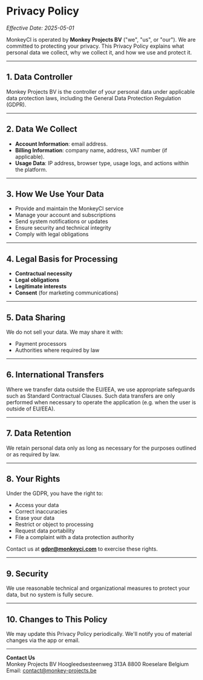 # Privacy Policy

*Effective Date: 2025-05-01*

MonkeyCI is operated by **Monkey Projects BV** ("we", "us", or "our"). We are committed to protecting your privacy. This Privacy Policy explains what personal data we collect, why we collect it, and how we use and protect it.

---

## 1. Data Controller

Monkey Projects BV is the controller of your personal data under applicable data protection laws, including the General Data Protection Regulation (GDPR).

---

## 2. Data We Collect

- **Account Information**: email address.
- **Billing Information**: company name, address, VAT number (if applicable).
- **Usage Data**: IP address, browser type, usage logs, and actions within the platform.

---

## 3. How We Use Your Data

- Provide and maintain the MonkeyCI service
- Manage your account and subscriptions
- Send system notifications or updates
- Ensure security and technical integrity
- Comply with legal obligations

---

## 4. Legal Basis for Processing

- **Contractual necessity**
- **Legal obligations**
- **Legitimate interests**
- **Consent** (for marketing communications)

---

## 5. Data Sharing

We do not sell your data. We may share it with:

- Payment processors
- Authorities where required by law

---

## 6. International Transfers

Where we transfer data outside the EU/EEA, we use appropriate safeguards such as Standard Contractual Clauses.
Such data transfers are only performed when necessary to operate the application (e.g. when the user is outside of EU/EEA).

---

## 7. Data Retention

We retain personal data only as long as necessary for the purposes outlined or as required by law.

---

## 8. Your Rights

Under the GDPR, you have the right to:

- Access your data
- Correct inaccuracies
- Erase your data
- Restrict or object to processing
- Request data portability
- File a complaint with a data protection authority

Contact us at **gdpr@monkeyci.com** to exercise these rights.

---

## 9. Security

We use reasonable technical and organizational measures to protect your data, but no system is fully secure.

---

## 10. Changes to This Policy

We may update this Privacy Policy periodically. We'll notify you of material changes via the app or email.

---

**Contact Us**  
Monkey Projects BV
Hoogleedsesteenweg 313A
8800 Roeselare
Belgium
Email: contact@monkey-projects.be
